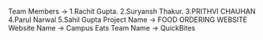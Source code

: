 Team Members -> 1.Rachit Gupta.
                2.Suryansh Thakur.
                3.PRITHVI CHAUHAN
                4.Parul Narwal
                5.Sahil Gupta
Project Name -> FOOD ORDERING WEBSITE 
Website Name -> Campus Eats
Team Name -> QuickBites
